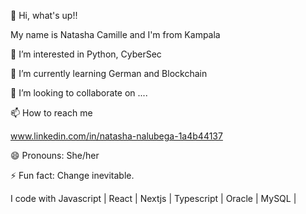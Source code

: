 👋 Hi, what's up!!

 My name is Natasha Camille and I'm from Kampala

👀 I’m interested in Python, CyberSec

🌱 I’m currently learning German and Blockchain 

💞️ I’m looking to collaborate on ....

📫 How to reach me 

www.linkedin.com/in/natasha-nalubega-1a4b44137

😄 Pronouns: She/her

⚡ Fun fact: Change inevitable.

I code with
Javascript | React | Nextjs | Typescript | Oracle | MySQL | 

<!---
NatarshaCamille/NatarshaCamille is a ✨ special ✨ repository because its `README.md` (this file) appears on your GitHub profile.
You can click the Preview link to take a look at your changes.
--->
